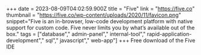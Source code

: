 +++
date = 2023-08-09T04:02:59.900Z
title = "Five"
link = "https://five.co"
thumbnail = "https://five.co/wp-content/uploads/2020/11/favicon.png"
snippet="Five is an in-browser, low-code development platform with native support for custom code. Five never limits you by what’s available out of the box."
tags = ["database"," admin-panel"," internal-tool"," rapid-application-development"," sql"," javascript"," web-app"]
+++
Free download of the Five IDE
